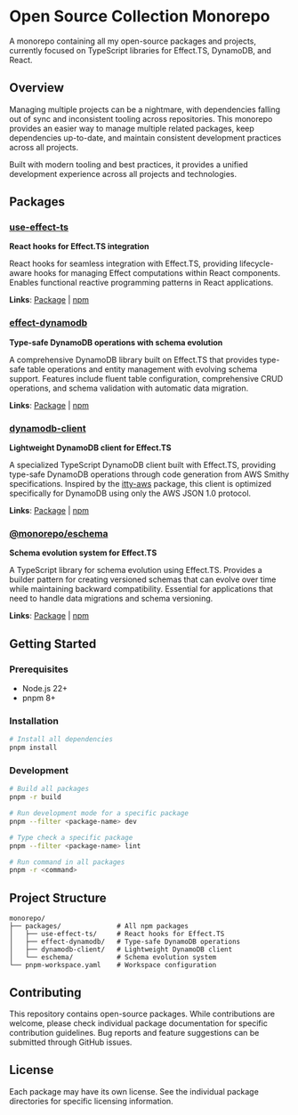 # Open Source Collection Monorepo

A monorepo containing all my open-source packages and projects, currently focused on TypeScript libraries for Effect.TS, DynamoDB, and React.

## Overview

Managing multiple projects can be a nightmare, with dependencies falling out of sync and inconsistent tooling across repositories. This monorepo provides an easier way to manage multiple related packages, keep dependencies up-to-date, and maintain consistent development practices across all projects.

Built with modern tooling and best practices, it provides a unified development experience across all projects and technologies.

## Packages

### [use-effect-ts](./packages/use-effect-ts)
**React hooks for Effect.TS integration**

React hooks for seamless integration with Effect.TS, providing lifecycle-aware hooks for managing Effect computations within React components. Enables functional reactive programming patterns in React applications.

**Links**: [Package](./packages/use-effect-ts) | [npm](https://www.npmjs.com/package/use-effect-ts)

### [effect-dynamodb](./packages/effect-dynamodb)
**Type-safe DynamoDB operations with schema evolution**

A comprehensive DynamoDB library built on Effect.TS that provides type-safe table operations and entity management with evolving schema support. Features include fluent table configuration, comprehensive CRUD operations, and schema validation with automatic data migration.

**Links**: [Package](./packages/effect-dynamodb) | [npm](https://www.npmjs.com/package/effect-dynamodb)

### [dynamodb-client](./packages/dynamodb-client)
**Lightweight DynamoDB client for Effect.TS**

A specialized TypeScript DynamoDB client built with Effect.TS, providing type-safe DynamoDB operations through code generation from AWS Smithy specifications. Inspired by the [itty-aws](https://github.com/itty-dev/itty-aws) package, this client is optimized specifically for DynamoDB using only the AWS JSON 1.0 protocol.

**Links**: [Package](./packages/dynamodb-client) | [npm](https://www.npmjs.com/package/dynamodb-client)

### [@monorepo/eschema](./packages/eschema)
**Schema evolution system for Effect.TS**

A TypeScript library for schema evolution using Effect.TS. Provides a builder pattern for creating versioned schemas that can evolve over time while maintaining backward compatibility. Essential for applications that need to handle data migrations and schema versioning.

**Links**: [Package](./packages/eschema) | [npm](https://www.npmjs.com/package/@monorepo/eschema)

## Getting Started

### Prerequisites

- Node.js 22+
- pnpm 8+

### Installation

```bash
# Install all dependencies
pnpm install
```

### Development

```bash
# Build all packages
pnpm -r build

# Run development mode for a specific package
pnpm --filter <package-name> dev

# Type check a specific package
pnpm --filter <package-name> lint

# Run command in all packages
pnpm -r <command>
```

## Project Structure

```
monorepo/
├── packages/              # All npm packages
│   ├── use-effect-ts/     # React hooks for Effect.TS
│   ├── effect-dynamodb/   # Type-safe DynamoDB operations
│   ├── dynamodb-client/   # Lightweight DynamoDB client
│   └── eschema/           # Schema evolution system
└── pnpm-workspace.yaml    # Workspace configuration
```

## Contributing

This repository contains open-source packages. While contributions are welcome, please check individual package documentation for specific contribution guidelines. Bug reports and feature suggestions can be submitted through GitHub issues.

## License

Each package may have its own license. See the individual package directories for specific licensing information.


